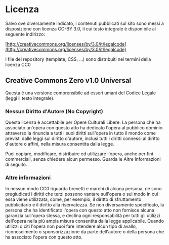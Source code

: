 # Licenza

Salvo ove diversamente indicato, i contenuti pubblicati sul sito sono messi a disposizione con licenza CC-BY 3.0, il cui testo integrale è disponibile al seguente indirizzo:

[http://creativecommons.org/licenses/by/3.0/it/legalcode](http://creativecommons.org/licenses/by/3.0/it/legalcode)

I file del repository (template, CSS, ...) sono distribuiti nei termini della licenza CC0

## Creative Commons Zero v1.0 Universal

Questa è una versione comprensibile ad esseri umani del Codice Legale (leggi il testo integrale).

### Nessun Diritto d'Autore (No Copyright)

Questa licenza è accettabile per Opere Culturali Libere. La persona che ha associato un'opera con questo atto ha dedicato l'opera al pubblico dominio attraverso la rinuncia a tutti i suoi diritti sull'opera in tutto il mondo come previsti dalle leggi sul diritto d'autore, inclusi tutti i diritti connessi al diritto d'autore o affini, nella misura consentita dalla legge.

Puoi copiare, modificare, distribuire ed utilizzare l'opera, anche per fini commerciali, senza chiedere alcun permesso. Guarda le Altre Informazioni di seguito.

### Altre informazioni

In nessun modo CC0 riguarda brevetti e marchi di alcuna persona, né sono pregiudicati i diritti che terzi possono vantare sull'opera o sul modo in cui essa viene utilizzata, come, per esempio, il diritto di sfruttamento pubblicitario e il diritto alla riservatezza. Se non diversamente specificato, la persona che ha identificato l'opera con questo atto non fornisce alcuna garanzia sull'opera stessa, e declina ogni responsabilità per tutti gli utilizzi dell'opera nella più ampia misura consentita dalla legge applicabile. Quando utilizzi o citi l'opera non puoi fare intendere alcun tipo di avallo, riconoscimento o sponsorizzazione da parte dell'autore o della persona che ha associato l'opera con questo atto.
